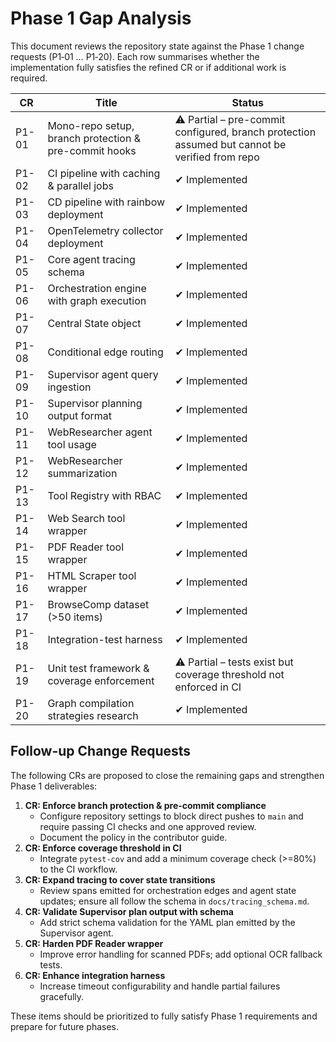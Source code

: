 # Phase 1 Gap Analysis

This document reviews the repository state against the Phase 1 change requests (P1‑01 … P1‑20). Each row summarises whether the implementation fully satisfies the refined CR or if additional work is required.

| CR | Title | Status |
|----|-------|--------|
| P1-01 | Mono-repo setup, branch protection & pre-commit hooks | ⚠ Partial – pre-commit configured, branch protection assumed but cannot be verified from repo |
| P1-02 | CI pipeline with caching & parallel jobs | ✔ Implemented |
| P1-03 | CD pipeline with rainbow deployment | ✔ Implemented |
| P1-04 | OpenTelemetry collector deployment | ✔ Implemented |
| P1-05 | Core agent tracing schema | ✔ Implemented |
| P1-06 | Orchestration engine with graph execution | ✔ Implemented |
| P1-07 | Central State object | ✔ Implemented |
| P1-08 | Conditional edge routing | ✔ Implemented |
| P1-09 | Supervisor agent query ingestion | ✔ Implemented |
| P1-10 | Supervisor planning output format | ✔ Implemented |
| P1-11 | WebResearcher agent tool usage | ✔ Implemented |
| P1-12 | WebResearcher summarization | ✔ Implemented |
| P1-13 | Tool Registry with RBAC | ✔ Implemented |
| P1-14 | Web Search tool wrapper | ✔ Implemented |
| P1-15 | PDF Reader tool wrapper | ✔ Implemented |
| P1-16 | HTML Scraper tool wrapper | ✔ Implemented |
| P1-17 | BrowseComp dataset (>50 items) | ✔ Implemented |
| P1-18 | Integration-test harness | ✔ Implemented |
| P1-19 | Unit test framework & coverage enforcement | ⚠ Partial – tests exist but coverage threshold not enforced in CI |
| P1-20 | Graph compilation strategies research | ✔ Implemented |

## Follow-up Change Requests

The following CRs are proposed to close the remaining gaps and strengthen Phase 1 deliverables:

1. **CR: Enforce branch protection & pre-commit compliance**
   - Configure repository settings to block direct pushes to `main` and require passing CI checks and one approved review.
   - Document the policy in the contributor guide.
2. **CR: Enforce coverage threshold in CI**
   - Integrate `pytest-cov` and add a minimum coverage check (>=80%) to the CI workflow.
3. **CR: Expand tracing to cover state transitions**
   - Review spans emitted for orchestration edges and agent state updates; ensure all follow the schema in `docs/tracing_schema.md`.
4. **CR: Validate Supervisor plan output with schema**
   - Add strict schema validation for the YAML plan emitted by the Supervisor agent.
5. **CR: Harden PDF Reader wrapper**
   - Improve error handling for scanned PDFs; add optional OCR fallback tests.
6. **CR: Enhance integration harness**
   - Increase timeout configurability and handle partial failures gracefully.

These items should be prioritized to fully satisfy Phase 1 requirements and prepare for future phases.
